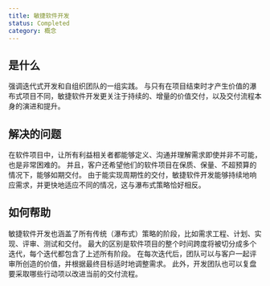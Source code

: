 ```yaml
---
title: 敏捷软件开发
status: Completed
category: 概念
---
```


## 是什么

强调迭代式开发和自组织团队的一组实践。
与只有在项目结束时才产生价值的瀑布式项目不同，敏捷软件开发更关注于持续的、增量的价值交付，以及交付流程本身的演进和提升。

## 解决的问题

在软件项目中，让所有利益相关者都能够定义、沟通并理解需求即使并非不可能，也是非常困难的。
并且，客户还希望他们的软件项目在保质、保量、不超预算的情况下，能够如期交付。
由于能实现周期性的交付，敏捷软件开发能够持续地响应需求，并更快地适应不同的情况，这与瀑布式策略恰好相反。

## 如何帮助

敏捷软件开发也涵盖了所有传统（瀑布式）策略的阶段，比如需求工程、计划、实现、评审、测试和交付。
最大的区别是软件项目的整个时间跨度将被切分成多个迭代，每个迭代都包含了上述所有阶段。
在每次迭代后，团队可以与客户一起评审所创造的价值，并根据最终目标适时地调整需求。
此外，开发团队也可以复盘要采取哪些行动项以改进当前的交付流程。
